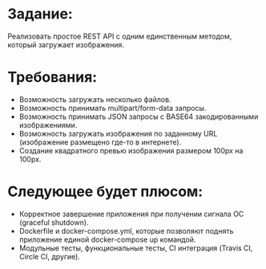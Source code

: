 # Задание:
Реализовать простое REST API с одним единственным методом, который загружает изображения.
# Требования:
- Возможность загружать несколько файлов.
- Возможность принимать multipart/form-data запросы.
- Возможность принимать JSON запросы с BASE64 закодированными изображениями.
- Возможность загружать изображения по заданному URL (изображение размещено где-то в интернете).
- Создание квадратного превью изображения размером 100px на 100px.
# Следующее будет плюсом:
- Корректное завершение приложения при получении сигнала ОС (graceful shutdown).
- Dockerfile и docker-compose.yml, которые позволяют поднять приложение единой docker-compose up командой.
- Модульные тесты, функциональные тесты, CI интеграция (Travis CI, Circle CI, другие).
